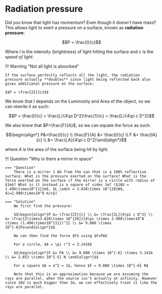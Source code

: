 # Radiation pressure

Did you know that light has momentum? Even though it doesn't have mass? This allows light to exert a pressure on a surface, known as **radiation pressure**:

$$P = \frac{I}{c}$$

Where $I$ is the intensity (brightness) of light hitting the surface and $c$ is the _speed of light_.

!!! Warning "Not all light is absorbed"

    If the surface perfectly reflects all the light, the radiation pressure actually **doubles** since light being reflected back also gives additional pressure on the surface:

    $$P = \frac{2I}{c}$$

We know that $I$ depends on the Luminosity and Area of the object, so we can rewrite it as such:

$$P = \frac{I}{c} = \frac{L}{4\pi D^2}\frac{1}{c} = \frac{L}{4\pi c D^2}$$

We also know that $P=\frac{F}{A}$, so we can equate the force as such:

$$\begin{align*} P&=\frac{I}{c} \\ \frac{F}{A} &= \frac{I}{c} \\ F &= \frac{IA}{c} \\ &=  \frac{LA}{4\pi c D^2}\end{align*}$$

where $A$ is the area of the surface being hit by light.

!!! Question "Why is there a mirror in space"

    === "Question"
        There is a mirror 1 AU from the sun that is a 100% reflective surface. What is the pressure exerted on the surface? What is the force exerted on the surface if the mirror is a circle with radius of $1m$? What is it instead is a square of sides 1m? ($1AU = 1.496\times10^{11}m$, $L_\odot = 3.828\times 10^{26}W$, $c=2.998\times10^8 m/s$)

    === "Solution"
        We first find the pressure:

        $$\begin{align*}P &= \frac{2I}{c} \\ &= \frac{2L}{4\pi c D^2} \\ &= \frac{2\times3.828\times 10^{26}}{4\pi \times 2.998\times10^8 \times (1.496\times10^{11})^2} \\ &= 9.080 \times 10^{-6}Pa\end{align*}$$

        We can then find the force $F$ using $F=PA$

        For a circle, $A = \pi r^2 = 3.1416$

        $$\begin{align*}F &= PA \\ &= 9.080 \times 10^{-6} \times 3.1416 \\ &= 2.853 \times 10^{-5} N \end{align*}$$

        For a square $A = a^2 = 1$, hence $F = 9.080 \times 10^{-6} N$

        Note that this is an approximation because we are assuming the rays are parallel, when the source isn't actually at infinity. However since 1AU is much bigger than 1m, we can effectively treat it like the rays are parallel.
